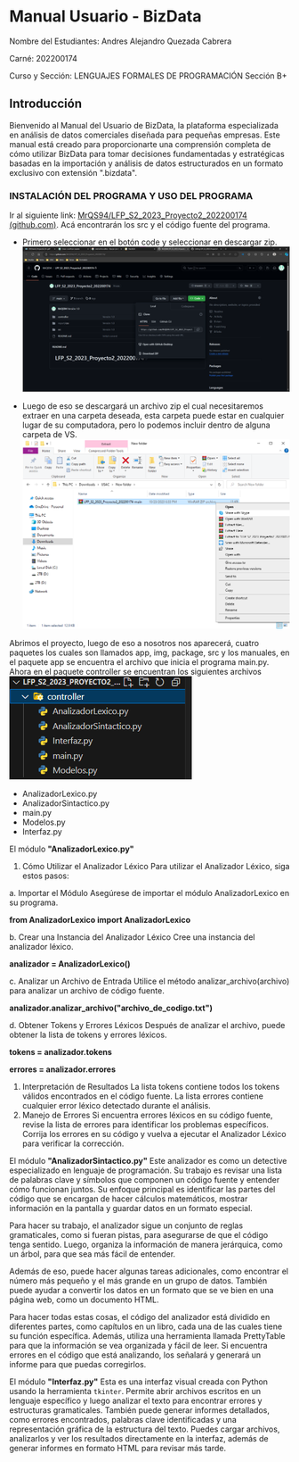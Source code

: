 # Manual Usuario - BizData
Nombre del Estudiantes: Andres Alejandro Quezada Cabrera

Carné: 202200174

Curso y Sección: LENGUAJES FORMALES DE PROGRAMACIÓN Sección B+
## Introducción

Bienvenido al Manual del Usuario de BizData, la plataforma especializada en análisis de datos comerciales diseñada para pequeñas empresas. Este manual está creado para proporcionarte una comprensión completa de cómo utilizar BizData para tomar decisiones fundamentadas y estratégicas basadas en la importación y análisis de datos estructurados en un formato exclusivo con extensión ".bizdata".

### INSTALACIÓN DEL PROGRAMA Y USO DEL PROGRAMA
Ir al siguiente link: [MrQS94/LFP_S2_2023_Proyecto2_202200174 (github.com)](https://github.com/MrQS94/LFP_S2_2023_Proyecto2_202200174/). Acá encontrarán los src y el código fuente del programa.
 - Primero seleccionar en el botón code y seleccionar en descargar zip.
![Lenguajes](../img/install/github.png)

 - Luego de eso se descargará un archivo zip el cual necesitaremos extraer en una carpeta deseada, esta carpeta puede estar en cualquier lugar de su computadora, pero lo podemos incluir dentro de alguna carpeta de VS.
![Lenguajes](../img/install/archive.png)

Abrimos el proyecto, luego de eso a nosotros nos aparecerá, cuatro paquetes los cuales son llamados app, img, package, src y los manuales, en el paquete app se encuentra el archivo que inicia el programa main.py.
Ahora en el paquete controller se encuentran los siguientes archivos
![Lenguajes](../img/install/controller.png)

 - AnalizadorLexico.py
 - AnalizadorSintactico.py
 - main.py
 - Modelos.py
 - Interfaz.py 

El módulo **"AnalizadorLexico.py"**
1. Cómo Utilizar el Analizador Léxico
Para utilizar el Analizador Léxico, siga estos pasos:

a. Importar el Módulo
Asegúrese de importar el módulo AnalizadorLexico en su programa.

**from AnalizadorLexico import AnalizadorLexico**

b. Crear una Instancia del Analizador Léxico
Cree una instancia del analizador léxico.

**analizador = AnalizadorLexico()**

c. Analizar un Archivo de Entrada
Utilice el método analizar_archivo(archivo) para analizar un archivo de código fuente.

**analizador.analizar_archivo("archivo_de_codigo.txt")**

d. Obtener Tokens y Errores Léxicos
Después de analizar el archivo, puede obtener la lista de tokens y errores léxicos.

**tokens = analizador.tokens**

**errores = analizador.errores**

1. Interpretación de Resultados
La lista tokens contiene todos los tokens válidos encontrados en el código fuente.
La lista errores contiene cualquier error léxico detectado durante el análisis.
2. Manejo de Errores
Si encuentra errores léxicos en su código fuente, revise la lista de errores para identificar los problemas específicos. Corrija los errores en su código y vuelva a ejecutar el Analizador Léxico para verificar la corrección.

El módulo **"AnalizadorSintactico.py"**
Este analizador es como un detective especializado en lenguaje de programación. Su trabajo es revisar una lista de palabras clave y símbolos que componen un código fuente y entender cómo funcionan juntos. Su enfoque principal es identificar las partes del código que se encargan de hacer cálculos matemáticos, mostrar información en la pantalla y guardar datos en un formato especial.

Para hacer su trabajo, el analizador sigue un conjunto de reglas gramaticales, como si fueran pistas, para asegurarse de que el código tenga sentido. Luego, organiza la información de manera jerárquica, como un árbol, para que sea más fácil de entender.

Además de eso, puede hacer algunas tareas adicionales, como encontrar el número más pequeño y el más grande en un grupo de datos. También puede ayudar a convertir los datos en un formato que se ve bien en una página web, como un documento HTML.

Para hacer todas estas cosas, el código del analizador está dividido en diferentes partes, como capítulos en un libro, cada una de las cuales tiene su función específica. Además, utiliza una herramienta llamada PrettyTable para que la información se vea organizada y fácil de leer. Si encuentra errores en el código que está analizando, los señalará y generará un informe para que puedas corregirlos.

El módulo **"Interfaz.py"**
Esta es una interfaz visual creada con Python usando la herramienta `tkinter`. Permite abrir archivos escritos en un lenguaje específico y luego analizar el texto para encontrar errores y estructuras gramaticales. También puede generar informes detallados, como errores encontrados, palabras clave identificadas y una representación gráfica de la estructura del texto. Puedes cargar archivos, analizarlos y ver los resultados directamente en la interfaz, además de generar informes en formato HTML para revisar más tarde.